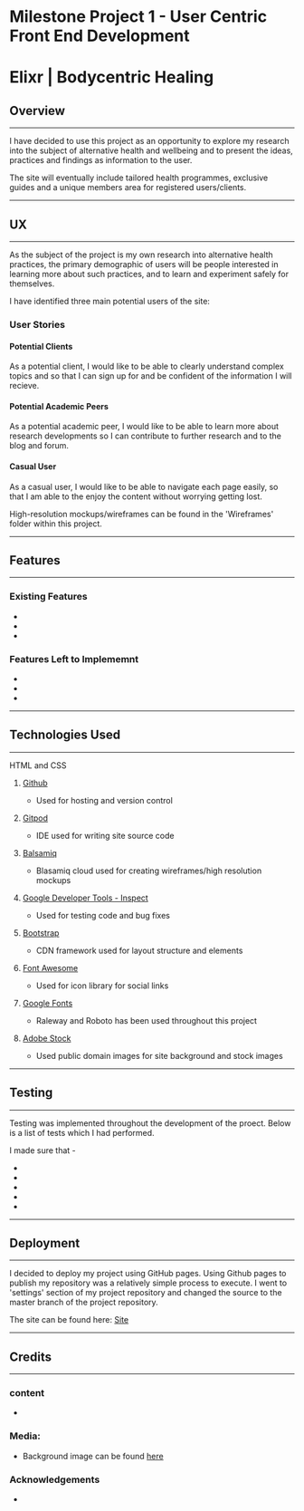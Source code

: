 # Milestone Project 1 - User Centric Front End Development

# Elixr | Bodycentric Healing

## Overview

---

I have decided to use this project as an opportunity to explore my research into the 
subject of alternative health and wellbeing and to present the ideas, practices and 
findings as information to the user.

The site will eventually include tailored health programmes, exclusive guides
and a unique members area for registered users/clients.

***

## UX

---

As the subject of the project is my own research into alternative health practices, the 
primary demographic of users will be people interested in learning more about such practices,
and to learn and experiment safely for themselves. 

I have identified three main potential users of the site:

### User Stories

#### Potential Clients

As a potential client, I would like to be able to clearly understand complex topics and 
so that I can sign up for and be confident of the information I will recieve.

#### Potential Academic Peers

As a potential academic peer, I would like to be able to learn more about research developments
so I can contribute to further research and to the blog and forum.

#### Casual User

As a casual user, I would like to be able to navigate each page easily, 
so that I am able to the enjoy the content without worrying getting lost.

High-resolution mockups/wireframes can be found in the 'Wireframes' folder within this project.

***

## Features

---

### Existing Features

* 

* 

* 


### Features Left to Implememnt

* 

* 

* 

***

## Technologies Used

---

HTML and CSS

1. [Github](https://www.github.com/)

    * Used for hosting and version control

2. [Gitpod](https://www.gitpod.io/)

    * IDE used for writing site source code

3. [Balsamiq](https://www.balsamiq.com)

    * Blasamiq cloud used for creating wireframes/high resolution mockups

4. [Google Developer Tools - Inspect](https://www.google.com/chrome/)

    * Used for testing code and bug fixes

5. [Bootstrap](https://getbootstrap.com/)

    * CDN framework used for layout structure and elements

6. [Font Awesome](https://fontawesome.com/)

    * Used for icon library for social links

7. [Google Fonts](https://fonts.google.com/)

    * Raleway and Roboto has been used throughout this project

8. [Adobe Stock](https://www.stock.adobe.com)

    * Used public domain images for site background and stock images

***

## Testing

---

Testing was implemented throughout the development of the proect. Below is a list of tests which I had performed.

I made sure that -

* 

* 

* 

* 

* 

***

## Deployment

---

I decided to deploy my project using GitHub pages. Using Github pages to publish my repository was a relatively simple process to execute. 
I went to 'settings' section of my project repository and changed the source to the master branch of the project repository.

The site can be found here: [Site](#)

***

## Credits

---

### content

* 

### Media:

* Background image can be found [here](https://stock.adobe.com/uk/search?load_type=search&native_visual_search=&similar_content_id=&is_recent_search=&search_type=usertyped&k=happiness+jar&asset_id=274838583)

### Acknowledgements

* 